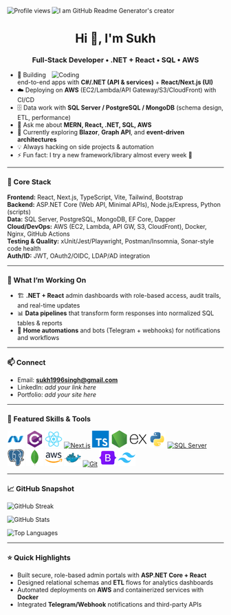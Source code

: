 ![Profile views](https://gpvc.arturio.dev/isukhsing)
![I am GitHub Readme Generator's creator](https://github.com/iSukhSingh/iSukhSingh/blob/main/banner.png)

<h1 align="center">Hi 👋, I'm Sukh</h1>
<h3 align="center">Full-Stack Developer • .NET + React • SQL • AWS</h3>

<img align="right" alt="Coding" width="400" src="https://github.com/iSukhSingh/iSukhSingh/blob/main/hello.gif">

- 🔭 Building end-to-end apps with **C#/.NET (API & services)** + **React/Next.js (UI)**  
- ☁️ Deploying on **AWS** (EC2/Lambda/API Gateway/S3/CloudFront) with CI/CD  
- 🗄️ Data work with **SQL Server / PostgreSQL / MongoDB** (schema design, ETL, performance)  
- 💬 Ask me about **MERN, React, .NET, SQL, AWS**  
- 🌱 Currently exploring **Blazor**, **Graph API**, and **event-driven architectures**  
- 💡 Always hacking on side projects & automation  
- ⚡ Fun fact: I try a new framework/library almost every week 🙂

---

### 🧰 Core Stack
**Frontend:** React, Next.js, TypeScript, Vite, Tailwind, Bootstrap  
**Backend:** ASP.NET Core (Web API, Minimal APIs), Node.js/Express, Python (scripts)  
**Data:** SQL Server, PostgreSQL, MongoDB, EF Core, Dapper  
**Cloud/DevOps:** AWS (EC2, Lambda, API GW, S3, CloudFront), Docker, Nginx, GitHub Actions  
**Testing & Quality:** xUnit/Jest/Playwright, Postman/Insomnia, Sonar-style code health  
**Auth/ID:** JWT, OAuth2/OIDC, LDAP/AD integration

---

### 🔬 What I’m Working On
- 🏗️ **.NET + React** admin dashboards with role-based access, audit trails, and real-time updates  
- 📊 **Data pipelines** that transform form responses into normalized SQL tables & reports  
- 🤖 **Home automations** and bots (Telegram + webhooks) for notifications and workflows

---

### 📫 Connect
- Email: **sukh1996singh@gmail.com**  
- LinkedIn: *add your link here*  
- Portfolio: *add your site here*

---

### 🧩 Featured Skills & Tools
<p align="left">
  <a href="https://dotnet.microsoft.com/"><img src="https://raw.githubusercontent.com/devicons/devicon/master/icons/dot-net/dot-net-original.svg" width="40" height="40" alt=".NET"/></a>
  <a href="https://learn.microsoft.com/aspnet/core/"><img src="https://raw.githubusercontent.com/devicons/devicon/master/icons/csharp/csharp-original.svg" width="40" height="40" alt="C#"/></a>
  <a href="https://react.dev/"><img src="https://raw.githubusercontent.com/devicons/devicon/master/icons/react/react-original.svg" width="40" height="40" alt="React"/></a>
  <a href="https://nextjs.org/"><img src="https://cdn.worldvectorlogo.com/logos/nextjs-2.svg" width="40" height="40" alt="Next.js"/></a>
  <a href="https://www.typescriptlang.org/"><img src="https://raw.githubusercontent.com/devicons/devicon/master/icons/typescript/typescript-original.svg" width="40" height="40" alt="TypeScript"/></a>
  <a href="https://nodejs.org/"><img src="https://raw.githubusercontent.com/devicons/devicon/master/icons/nodejs/nodejs-original.svg" width="40" height="40" alt="Node.js"/></a>
  <a href="https://expressjs.com/"><img src="https://raw.githubusercontent.com/devicons/devicon/master/icons/express/express-original.svg" width="40" height="40" alt="Express"/></a>
  <a href="https://www.python.org/"><img src="https://raw.githubusercontent.com/devicons/devicon/master/icons/python/python-original.svg" width="40" height="40" alt="Python"/></a>
  <a href="https://www.microsoft.com/en-us/sql-server"><img src="https://www.svgrepo.com/show/303229/microsoft-sql-server-logo.svg" width="40" height="40" alt="SQL Server"/></a>
  <a href="https://www.postgresql.org/"><img src="https://raw.githubusercontent.com/devicons/devicon/master/icons/postgresql/postgresql-original.svg" width="40" height="40" alt="PostgreSQL"/></a>
  <a href="https://www.mongodb.com/"><img src="https://raw.githubusercontent.com/devicons/devicon/master/icons/mongodb/mongodb-original.svg" width="40" height="40" alt="MongoDB"/></a>
  <a href="https://aws.amazon.com/"><img src="https://raw.githubusercontent.com/devicons/devicon/master/icons/amazonwebservices/amazonwebservices-original.svg" width="40" height="40" alt="AWS"/></a>
  <a href="https://www.docker.com/"><img src="https://raw.githubusercontent.com/devicons/devicon/master/icons/docker/docker-original.svg" width="40" height="40" alt="Docker"/></a>
  <a href="https://git-scm.com/"><img src="https://www.vectorlogo.zone/logos/git-scm/git-scm-icon.svg" width="40" height="40" alt="Git"/></a>
  <a href="https://getbootstrap.com/"><img src="https://raw.githubusercontent.com/devicons/devicon/master/icons/bootstrap/bootstrap-original.svg" width="40" height="40" alt="Bootstrap"/></a>
  <a href="https://tailwindcss.com/"><img src="https://raw.githubusercontent.com/devicons/devicon/master/icons/tailwindcss/tailwindcss-plain.svg" width="40" height="40" alt="Tailwind"/></a>
</p>

---

### 📈 GitHub Snapshot
<p>
  <img src="https://github-readme-streak-stats.herokuapp.com?user=iSukhSingh" alt="GitHub Streak"/>
</p>
<p>
  <img src="https://github-readme-stats.vercel.app/api?username=iSukhSingh&show_icons=true&count_private=true" alt="GitHub Stats"/>
</p>
<p>
  <img src="https://github-readme-stats.vercel.app/api/top-langs/?username=iSukhSingh&layout=compact" alt="Top Languages"/>
</p>

---

### ⭐ Quick Highlights
- Built secure, role-based admin portals with **ASP.NET Core + React**  
- Designed relational schemas and **ETL** flows for analytics dashboards  
- Automated deployments on **AWS** and containerized services with **Docker**  
- Integrated **Telegram/Webhook** notifications and third-party APIs
